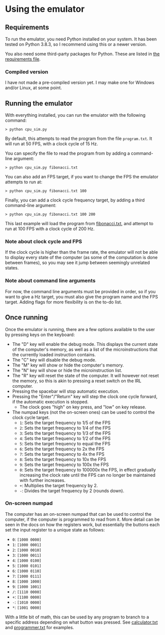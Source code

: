 # Using the emulator
## Requirements
To run the emulator, you need Python installed on your system. It has been tested on Python 3.8.3, so I recommend using this or a newer version.

You also need some third-party packages for Python. These are listed in [the requirements file](../requirements.txt).

### Compiled version
I have not made a pre-compiled version yet. I may make one for Windows and/or Linux, at some point.

## Running the emulator
With everything installed, you can run the emulator with the following command:
~~~~
> python cpu_sim.py
~~~~
By default, this attempts to read the program from the file `program.txt`. It will run at 50 FPS, with a clock cycle of 15 Hz.

You can specify the file to read the program from by adding a command-line argument:
~~~~
> python cpu_sim.py fibonacci.txt
~~~~

You can also add an FPS target, if you want to change the FPS the emulator attempts to run at:
~~~~
> python cpu_sim.py fibonacci.txt 100
~~~~

Finally, you can add a clock cycle frequency target, by adding a third command-line argument:
~~~~
> python cpu_sim.py fibonacci.txt 100 200
~~~~
This last example will load the program from [fibonacci.txt](../fibonacci.txt), and attempt to run at 100 FPS with a clock cycle of 200 Hz.

### Note about clock cycle and FPS
If the clock cycle is higher than the frame rate, the emulator will not be able to display every state of the computer (as some of the computation is done between frames), so you may see it jump between seemingly unrelated states.

### Note about command line arguments
For now, the command line arguments must be provided in order, so if you want to give a Hz target, you must also give the program name and the FPS target. Adding flags for more flexibility is on the to-do list.

## Once running
Once the emulator is running, there are a few options available to the user by pressing keys on the keyboard:

* The "D" key will enable the debug mode. This displays the current state of the computer's memory, as well as a list of the microinstructions that the currently loaded instruction contains.
* The "C" key will disable the debug mode.
* The "M" key will show or hide the computer's memory.
* The "N" key will show or hide the microinstruction list.
* The "R" key will reset the state of the computer. It will however not reset the memory, so this is akin to pressing a reset switch on the IRL computer.
* Pressing the spacebar will stop automatic execution.
* Pressing the "Enter"/"Return" key will step the clock one cycle forward, if the automatic execution is stopped.
    - The clock goes "high" on key press, and "low" on key release.
* The numpad keys (not the on-screen ones) can be used to control the clock cycle target.
    - `1`: Sets the target frequency to 1/5 of the FPS
    - `2`: Sets the target frequency to 1/4 of the FPS
    - `3`: Sets the target frequency to 1/3 of the FPS
    - `4`: Sets the target frequency to 1/2 of the FPS
    - `5`: Sets the target frequency to equal the FPS
    - `6`: Sets the target frequency to 2x the FPS
    - `7`: Sets the target frequency to 4x the FPS
    - `8`: Sets the target frequency to 10x the FPS
    - `9`: Sets the target frequency to 100x the FPS
    - `0`: Sets the target frequency to 100000x the FPS, in effect gradually increasing the clock rate until the FPS can no longer be maintained with further increases.
    - `+`: Multiplies the target frequency by 2.
    - `-`: Divides the target frequency by 2 (rounds down).

### On-screen numpad
The computer has an on-screen numpad that can be used to control the computer, if the computer is programmed to read from it. More detail can be seen in the docs on how the registers work, but essentially the buttons each set the input register to a unique state as follows:
- `0`: `[1000 0000]`
- `1`: `[1000 0001]`
- `2`: `[1000 0010]`
- `3`: `[1000 0011]`
- `4`: `[1000 0100]`
- `5`: `[1000 0101]`
- `6`: `[1000 0110]`
- `7`: `[1000 0111]`
- `8`: `[1000 1000]`
- `9`: `[1000 1001]`
- `/`: `[1110 0000]`
- `+`: `[1100 0000]`
- `-`: `[1010 0000]`
- `*`: `[1001 0000]`

With a little bit of math, this can be used by any program to branch to a specific address depending on what button was pressed. See [calculator.txt](../calculator.txt) and [programmer.txt](../programmer.txt) for examples.
